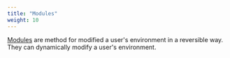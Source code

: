 ```yaml
---
title: "Modules"
weight: 10
---
```

[Modules](https://github.com/cea-hpc/modules) are method for modified a user's environment in a reversible way.
They can dynamically modify a user's environment.
